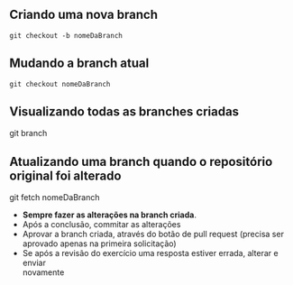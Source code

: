 ## Criando uma nova branch
`git checkout -b nomeDaBranch`

## Mudando a branch atual
`git checkout nomeDaBranch`

## Visualizando todas as branches criadas
git branch

## Atualizando uma branch quando o repositório original foi alterado
git fetch nomeDaBranch

- **Sempre fazer as alterações na branch criada**.
- Após a conclusão, commitar as alterações
- Aprovar a branch criada, através do botão de pull request (precisa ser  
  aprovado apenas na primeira solicitação)
- Se após a revisão do exercício uma resposta estiver errada, alterar e enviar  
novamente
